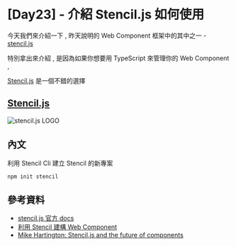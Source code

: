 # [Day23] - 介紹 Stencil.js 如何使用

今天我們來介紹一下 , 昨天說明的 Web Component 框架中的其中之一 - [stencil.js](https://lit-element.polymer-project.org/guide)

特別拿出來介紹 , 是因為如果你想要用 TypeScript 來管理你的 Web Component ,

[Stencil.js](https://lit-element.polymer-project.org/guide) 是一個不錯的選擇

## [Stencil.js](https://lit-element.polymer-project.org/guide)

![stencil.js LOGO](https://i.imgur.com/zz2J7lI.png)

## 內文

利用 Stencil Cli 建立 Stencil 的新專案

```shell
npm init stencil
```

## 參考資料

- [stencil.js 官方 docs](https://stenciljs.com/)
- [利用 Stencil 建構 Web Component](https://blog.techbridge.cc/2020/03/30/stencil-claps-web-component/)
- [Mike Hartington: Stencil.js and the future of components](https://www.youtube.com/watch?v=erpXdoupIl0&list=PLw5h0DiJ-9PAKKPjF0GBgJfcAuTXw3i7h)
